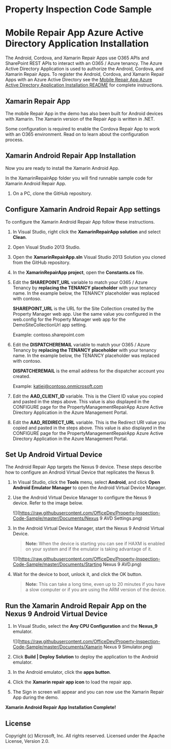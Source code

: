 # Property Inspection Code Sample

Mobile Repair App Azure Active Directory Application Installation
=================================================================

The Android, Cordova, and Xamarin Repair Apps use O365 APIs and SharePoint REST APIs to interact with an O365 / Azure tenancy.  The Azure Active Directory Application is used to authorize the Android, Cordova, and Xamarin Repair Apps.  To register the Android, Cordova, and Xamarin Repair Apps with an Azure Active Directory see the [Mobile Repair App Azure Active Directory Application Installation README](https://github.com/OfficeDev/Property-Inspection-Code-Sample/blob/master/README-RepairAppAAD.md) for complete instructions.

Xamarin Repair App
------------------

The mobile Repair App in the demo has also been built for Android devices with Xamarin.  The Xamarin version of the Repair App is written in .NET.

Some configuration is required to enable the Cordova Repair App to work with an O365 environment.  Read on to learn about the configuration process.

Xamarin Android Repair App Installation
---------------------------------------

Now you are ready to install the Xamarin Android App.  

In the XamarinRepairApp folder you will find runnable sample code for Xamarin Android Repair App.

1. On a PC, clone the GitHub repository.  

Configure Xamarin Android Repair App settings
---------------------------------------------

To configure the Xamarin Android Repair App follow these instructions.

1. In Visual Studio, right click the **XamarinRepairApp solution** and select **Clean**.
2. Open Visual Studio 2013 Studio.
3. Open the **XamarinRepairApp.sln** Visual Studio 2013 Solution you cloned from the GitHub repository.
4. In the **XamarinRepairApp project**, open the **Constants.cs** file.
5. Edit the **SHAREPOINT_URL** variable to match your O365 / Azure Tenancy by **replacing the TENANCY placeholder** with your tenancy name.  In the example below, the TENANCY placeholder was replaced with contoso.

	**SHAREPOINT_URL** is the URL for the Site Collection created by the Property Manager web app.  Use the same value you configured in the web.config for the Property Manager web app for the DemoSiteCollectionUrl app setting.

    Example: contoso.sharepoint.com

6. Edit the **DISPATCHEREMAIL** variable to match your O365 / Azure Tenancy by **replacing the TENANCY placeholder** with your tenancy name.  In the example below, the TENANCY placeholder was replaced with contoso.

	**DISPATCHEREMAIL** is the email address for the dispatcher account you created.

    Example: katiej@contoso.onmicrosoft.com

7. Edit the **AAD_CLIENT_ID** variable.  This is the Client ID value you copied and pasted in the steps above.  This value is also displayed in the CONFIGURE page for the PropertyManagementRepairApp Azure Active Directory Application in the Azure Management Portal.

8. Edit the **AAD_REDIRECT_URL** variable.  This is the Redirect URI value you copied and pasted in the steps above.  This value is also displayed in the CONFIGURE page for the PropertyManagementRepairApp Azure Active Directory Application in the Azure Management Portal.

Set Up Android Virtual Device
-----------------------------

The Android Repair App targets the Nexus 9 device.  These steps describe how to configure an Android Virtual Device that replicates the Nexus 9.

1. In Visual Studio, click the **Tools** menu, select **Android**, and click **Open Android Emulator Manager** to open the Android Virtual Device Manager.
2. Use the Android Virtual Device Manager to configure the Nexus 9 device.  Refer to the image below.

	![](https://raw.githubusercontent.com/OfficeDev/Property-Inspection-Code-Sample/master/Documents/Nexus 9 AVD Settings.png)

3. In the Android Virtual Device Manager, start the Nexus 9 Android Virtual Device.

	> **Note:** When the device is starting you can see if HAXM is enabled on your system and if the emulator is taking advantage of it.

	![](https://raw.githubusercontent.com/OfficeDev/Property-Inspection-Code-Sample/master/Documents/Starting Nexus 9 AVD.png)

4. Wait for the device to boot, unlock it, and click the OK button.  

	> **Note:** This can take a long time, even up to 20 minutes if you have a slow computer or if you are using the ARM version of the device.

Run the Xamarin Android Repair App on the Nexus 9 Android Virtual Device
------------------------------------------------------------------------

1. In Visual Studio, select the **Any CPU Configuration** and the **Nexus_9** emulator.

	![](https://raw.githubusercontent.com/OfficeDev/Property-Inspection-Code-Sample/master/Documents/Xamarin Nexus 9 Simulator.png)

2. Click **Build | Deploy Solution** to deploy the application to the Android emulator.
3. In the Android emulator, click the **apps button**.
4. Click the **Xamarin repair app icon** to load the repair app.
5. The Sign in screen will appear and you can now use the Xamarin Repair App during the demo.

**Xamarin Android Repair App Installation Complete!**

## License
Copyright (c) Microsoft, Inc. All rights reserved. Licensed under the Apache License, Version 2.0.


